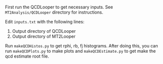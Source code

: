First run the QCDLooper to get necessary inputs.
See `MT2Analysis/QCDLooper` directory for instructions.

Edit `inputs.txt` with the following lines:

1. Output directory of QCDLooper
2. Output directory of MT2Looper

Run `makeQCDHistos.py` to get rphi, rb, fj histograms. After doing this,
you can run `makeQCDPlots.py` to make plots and `makeQCDEstimate.py` to 
get make the qcd estimate root file.
